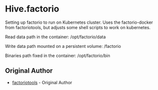 # Hive.factorio

Setting up factorio to run on Kubernetes cluster. Uses the factorio-docker from factoriotools, but adjusts some shell scripts to work on kubernetes.

Read data path in the container: /opt/factorio/data

Write data path mounted on a persistent volume: /factorio

Binaries path fixed in the container: /opt/factorio/bin


## Original Author

* [factoriotools](https://github.com/factoriotools/factorio-docker) - Original Author
